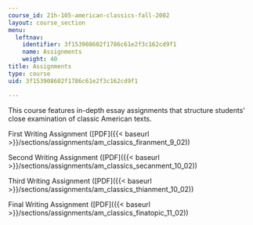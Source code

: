 ```yaml
---
course_id: 21h-105-american-classics-fall-2002
layout: course_section
menu:
  leftnav:
    identifier: 3f153908602f1786c61e2f3c162cd9f1
    name: Assignments
    weight: 40
title: Assignments
type: course
uid: 3f153908602f1786c61e2f3c162cd9f1

---
```


This course features in-depth essay assignments that structure students' close examination of classic American texts.

First Writing Assignment ([PDF]({{< baseurl >}}/sections/assignments/am_classics_firanment_9_02))

Second Writing Assignment ([PDF]({{< baseurl >}}/sections/assignments/am_classics_secanment_10_02))

Third Writing Assignment ([PDF]({{< baseurl >}}/sections/assignments/am_classics_thianment_10_02))

Final Writing Assignment ([PDF]({{< baseurl >}}/sections/assignments/am_classics_finatopic_11_02))